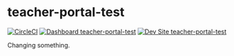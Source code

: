 # teacher-portal-test

[![CircleCI](https://circleci.com/gh/akempler/teacher-portal-test.svg?style=shield)](https://circleci.com/gh/akempler/teacher-portal-test)
[![Dashboard teacher-portal-test](https://img.shields.io/badge/dashboard-teacher_portal_test-yellow.svg)](https://dashboard.pantheon.io/sites/1fa41cee-989a-4cdb-8273-c051e814a9f5#dev/code)
[![Dev Site teacher-portal-test](https://img.shields.io/badge/site-teacher_portal_test-blue.svg)](http://dev-teacher-portal-test.pantheonsite.io/)

Changing something.